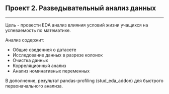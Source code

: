 ## Проект 2. Разведывательный анализ данных
---
Цель - провести EDA анализ влияния условий жизни учащихся на успеваемость по математике.

Анализ содержит: 
- Общие сведениея о датасете
- Исследование данных в разрезе колонок
- Очистка данных
- Корреляционный анализ
- Анализ номинативных переменных

В дополнение, результат pandas-profiling (stud_eda_addon) для быстрого первоначального анализа.